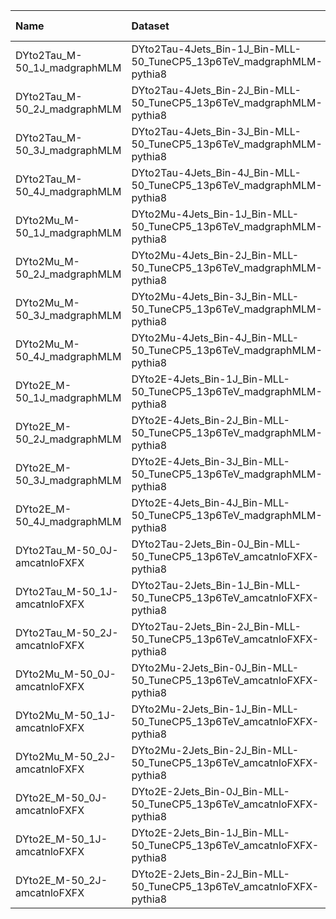 | Name                          | Dataset                                                               | Root Status                       | NanoV15 Status                    | Chained Request   | RunIII2024Summer24 Root Request   |
|:------------------------------|:----------------------------------------------------------------------|:----------------------------------|:----------------------------------|:------------------|:----------------------------------|
| DYto2Tau_M-50_1J_madgraphMLM  | DYto2Tau-4Jets_Bin-1J_Bin-MLL-50_TuneCP5_13p6TeV_madgraphMLM-pythia8  | $${\color{red}\textbf{MISSING}}$$ | $${\color{red}\textbf{MISSING}}$$ | N/A               | NONE                              |
| DYto2Tau_M-50_2J_madgraphMLM  | DYto2Tau-4Jets_Bin-2J_Bin-MLL-50_TuneCP5_13p6TeV_madgraphMLM-pythia8  | $${\color{red}\textbf{MISSING}}$$ | $${\color{red}\textbf{MISSING}}$$ | N/A               | NONE                              |
| DYto2Tau_M-50_3J_madgraphMLM  | DYto2Tau-4Jets_Bin-3J_Bin-MLL-50_TuneCP5_13p6TeV_madgraphMLM-pythia8  | $${\color{red}\textbf{MISSING}}$$ | $${\color{red}\textbf{MISSING}}$$ | N/A               | NONE                              |
| DYto2Tau_M-50_4J_madgraphMLM  | DYto2Tau-4Jets_Bin-4J_Bin-MLL-50_TuneCP5_13p6TeV_madgraphMLM-pythia8  | $${\color{red}\textbf{MISSING}}$$ | $${\color{red}\textbf{MISSING}}$$ | N/A               | NONE                              |
| DYto2Mu_M-50_1J_madgraphMLM   | DYto2Mu-4Jets_Bin-1J_Bin-MLL-50_TuneCP5_13p6TeV_madgraphMLM-pythia8   | $${\color{red}\textbf{MISSING}}$$ | $${\color{red}\textbf{MISSING}}$$ | N/A               | NONE                              |
| DYto2Mu_M-50_2J_madgraphMLM   | DYto2Mu-4Jets_Bin-2J_Bin-MLL-50_TuneCP5_13p6TeV_madgraphMLM-pythia8   | $${\color{red}\textbf{MISSING}}$$ | $${\color{red}\textbf{MISSING}}$$ | N/A               | NONE                              |
| DYto2Mu_M-50_3J_madgraphMLM   | DYto2Mu-4Jets_Bin-3J_Bin-MLL-50_TuneCP5_13p6TeV_madgraphMLM-pythia8   | $${\color{red}\textbf{MISSING}}$$ | $${\color{red}\textbf{MISSING}}$$ | N/A               | NONE                              |
| DYto2Mu_M-50_4J_madgraphMLM   | DYto2Mu-4Jets_Bin-4J_Bin-MLL-50_TuneCP5_13p6TeV_madgraphMLM-pythia8   | $${\color{red}\textbf{MISSING}}$$ | $${\color{red}\textbf{MISSING}}$$ | N/A               | NONE                              |
| DYto2E_M-50_1J_madgraphMLM    | DYto2E-4Jets_Bin-1J_Bin-MLL-50_TuneCP5_13p6TeV_madgraphMLM-pythia8    | $${\color{red}\textbf{MISSING}}$$ | $${\color{red}\textbf{MISSING}}$$ | N/A               | NONE                              |
| DYto2E_M-50_2J_madgraphMLM    | DYto2E-4Jets_Bin-2J_Bin-MLL-50_TuneCP5_13p6TeV_madgraphMLM-pythia8    | $${\color{red}\textbf{MISSING}}$$ | $${\color{red}\textbf{MISSING}}$$ | N/A               | NONE                              |
| DYto2E_M-50_3J_madgraphMLM    | DYto2E-4Jets_Bin-3J_Bin-MLL-50_TuneCP5_13p6TeV_madgraphMLM-pythia8    | $${\color{red}\textbf{MISSING}}$$ | $${\color{red}\textbf{MISSING}}$$ | N/A               | NONE                              |
| DYto2E_M-50_4J_madgraphMLM    | DYto2E-4Jets_Bin-4J_Bin-MLL-50_TuneCP5_13p6TeV_madgraphMLM-pythia8    | $${\color{red}\textbf{MISSING}}$$ | $${\color{red}\textbf{MISSING}}$$ | N/A               | NONE                              |
| DYto2Tau_M-50_0J-amcatnloFXFX | DYto2Tau-2Jets_Bin-0J_Bin-MLL-50_TuneCP5_13p6TeV_amcatnloFXFX-pythia8 | $${\color{red}\textbf{MISSING}}$$ | $${\color{red}\textbf{MISSING}}$$ | N/A               | NONE                              |
| DYto2Tau_M-50_1J-amcatnloFXFX | DYto2Tau-2Jets_Bin-1J_Bin-MLL-50_TuneCP5_13p6TeV_amcatnloFXFX-pythia8 | $${\color{red}\textbf{MISSING}}$$ | $${\color{red}\textbf{MISSING}}$$ | N/A               | NONE                              |
| DYto2Tau_M-50_2J-amcatnloFXFX | DYto2Tau-2Jets_Bin-2J_Bin-MLL-50_TuneCP5_13p6TeV_amcatnloFXFX-pythia8 | $${\color{red}\textbf{MISSING}}$$ | $${\color{red}\textbf{MISSING}}$$ | N/A               | NONE                              |
| DYto2Mu_M-50_0J-amcatnloFXFX  | DYto2Mu-2Jets_Bin-0J_Bin-MLL-50_TuneCP5_13p6TeV_amcatnloFXFX-pythia8  | $${\color{red}\textbf{MISSING}}$$ | $${\color{red}\textbf{MISSING}}$$ | N/A               | NONE                              |
| DYto2Mu_M-50_1J-amcatnloFXFX  | DYto2Mu-2Jets_Bin-1J_Bin-MLL-50_TuneCP5_13p6TeV_amcatnloFXFX-pythia8  | $${\color{red}\textbf{MISSING}}$$ | $${\color{red}\textbf{MISSING}}$$ | N/A               | NONE                              |
| DYto2Mu_M-50_2J-amcatnloFXFX  | DYto2Mu-2Jets_Bin-2J_Bin-MLL-50_TuneCP5_13p6TeV_amcatnloFXFX-pythia8  | $${\color{red}\textbf{MISSING}}$$ | $${\color{red}\textbf{MISSING}}$$ | N/A               | NONE                              |
| DYto2E_M-50_0J-amcatnloFXFX   | DYto2E-2Jets_Bin-0J_Bin-MLL-50_TuneCP5_13p6TeV_amcatnloFXFX-pythia8   | $${\color{red}\textbf{MISSING}}$$ | $${\color{red}\textbf{MISSING}}$$ | N/A               | NONE                              |
| DYto2E_M-50_1J-amcatnloFXFX   | DYto2E-2Jets_Bin-1J_Bin-MLL-50_TuneCP5_13p6TeV_amcatnloFXFX-pythia8   | $${\color{red}\textbf{MISSING}}$$ | $${\color{red}\textbf{MISSING}}$$ | N/A               | NONE                              |
| DYto2E_M-50_2J-amcatnloFXFX   | DYto2E-2Jets_Bin-2J_Bin-MLL-50_TuneCP5_13p6TeV_amcatnloFXFX-pythia8   | $${\color{red}\textbf{MISSING}}$$ | $${\color{red}\textbf{MISSING}}$$ | N/A               | NONE                              |